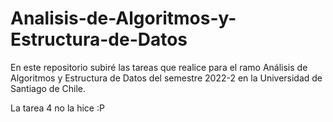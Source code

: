 # Analisis-de-Algoritmos-y-Estructura-de-Datos
En este repositorio subiré las tareas que realice para el ramo Análisis de Algoritmos y Estructura de Datos del semestre 2022-2 en la Universidad de Santiago de Chile.  

La tarea 4 no la hice :P

